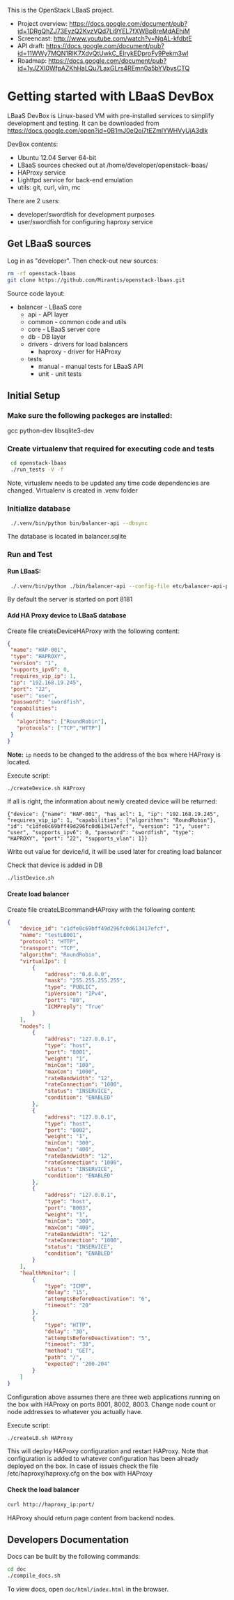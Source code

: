 This is the OpenStack LBaaS project.
* Project overview: https://docs.google.com/document/pub?id=1DRgQhZJ73EyzQ2KvzVQd7Li9YEL7fXWBp8reMdAEhiM
* Screencast: http://www.youtube.com/watch?v=NgAL-kfdbtE
* API draft: https://docs.google.com/document/pub?id=11WWy7MQN1RIK7XdvQtUwkC_EIrykEDproFy9Pekm3wI
* Roadmap: https://docs.google.com/document/pub?id=1yJZXI0WfpAZKhHaLQu7LaxGLrs4REmn0a5bYVbvsCTQ

# Getting started with LBaaS DevBox

LBaaS DevBox is Linux-based VM with pre-installed services to simplify development and testing.
It can be downloaded from https://docs.google.com/open?id=0B1mJ0eQoi7tEZmlYWHVyUjA3dlk

DevBox contents:
 * Ubuntu 12.04 Server 64-bit
 * LBaaS sources checked out at /home/developer/openstack-lbaas/
 * HAProxy service
 * Lighttpd service for back-end emulation
 * utils: git, curl, vim, mc

There are 2 users:
 * developer/swordfish for development purposes
 * user/swordfish for configuring haproxy service

## Get LBaaS sources

Log in as "developer". Then check-out new sources:
```bash
rm -rf openstack-lbaas
git clone https://github.com/Mirantis/openstack-lbaas.git
```

Source code layout:
 * balancer - LBaaS core  
    * api - API layer
    * common - common code and utils
    * core - LBaaS server core
    * db - DB layer
    * drivers - drivers for load balancers 
       * haproxy - driver for HAProxy
    * tests  
       * manual - manual tests for LBaaS API
       * unit - unit tests

## Initial Setup

### Make sure the following packeges are installed:
   gcc
   python-dev
   libsqlite3-dev

### Create virtualenv that required for executing code and tests
```bash
 cd openstack-lbaas
 ./run_tests -V -f
```
Note, virtualenv needs to be updated any time code dependencies are changed. Virtualenv is created in .venv folder
 
### Initialize database
```bash
 ./.venv/bin/python bin/balancer-api --dbsync
```
The database is located in balancer.sqlite

### Run and Test

#### Run LBaaS:
```bash
 ./.venv/bin/python ./bin/balancer-api --config-file etc/balancer-api-paste.ini --debug
```
By default the server is started on port 8181   

#### Add HA Proxy device to LBaaS database

Create file createDeviceHAProxy with the following content:

```json
{
 "name": "HAP-001",
 "type": "HAPROXY",
 "version": "1",
 "supports_ipv6": 0,
 "requires_vip_ip": 1,
 "ip": "192.168.19.245",
 "port": "22",
 "user": "user",
 "password": "swordfish",
 "capabilities":
 {
   "algorithms": ["RoundRobin"],
   "protocols": ["TCP","HTTP"]
 }
}
```

**Note:** ``ip`` needs to be changed to the address of the box where HAProxy is located.

Execute script:

```bash
./createDevice.sh HAProxy
```

If all is right, the information about newly created device will be returned:

```
{"device": {"name": "HAP-001", "has_acl": 1, "ip": "192.168.19.245", "requires_vip_ip": 1, "capabilities": {"algorithms": "RoundRobin"}, "id": "c1dfe0c69bff49d296fc0d613417efcf", "version": "1", "user": "user", "supports_ipv6": 0, "password": "swordfish", "type": "HAPROXY", "port": "22", "supports_vlan": 1}}
```

Write out value for device/id, it will be used later for creating load balancer

Check that device is added in DB
```bash
./listDevice.sh
```

#### Create load balancer

Create file createLBcommandHAProxy with the following content:

```json
{
    "device_id": "c1dfe0c69bff49d296fc0d613417efcf",
    "name": "testLB001",
    "protocol": "HTTP",
    "transport": "TCP",
    "algorithm": "RoundRobin",
    "virtualIps": [
        {
            "address": "0.0.0.0",
            "mask": "255.255.255.255",
            "type": "PUBLIC",
            "ipVersion": "IPv4",
            "port": "80",
            "ICMPreply": "True"
        }
    ],
    "nodes": [
        {
            "address": "127.0.0.1",
            "type": "host",
            "port": "8001",
            "weight": "1",
            "minCon": "100",
            "maxCon": "1000",
            "rateBandwidth": "12",
            "rateConnection": "1000",
            "status": "INSERVICE",
            "condition": "ENABLED"
        },
        {
            "address": "127.0.0.1",
            "type": "host",
            "port": "8002",
            "weight": "1",
            "minCon": "300",
            "maxCon": "400",
            "rateBandwidth": "12",
            "rateConnection": "1000",
            "status": "INSERVICE",
            "condition": "ENABLED"
        },
        {
            "address": "127.0.0.1",
            "type": "host",
            "port": "8003",
            "weight": "1",
            "minCon": "300",
            "maxCon": "400",
            "rateBandwidth": "12",
            "rateConnection": "1000",
            "status": "INSERVICE",
            "condition": "ENABLED"
        }
    ],
    "healthMonitor": [
        {
            "type": "ICMP",
            "delay": "15",
            "attemptsBeforeDeactivation": "6",
            "timeout": "20"
        },
        {
            "type": "HTTP",
            "delay": "30",
            "attemptsBeforeDeactivation": "5",
            "timeout": "30",
            "method": "GET",
            "path": "/",
            "expected": "200-204"
        }
    ]
}
```
Configuration above assumes there are three web applications running on the box with HAProxy on ports 8001, 8002, 8003.
Change node count or node addresses to whatever you actually have.

Execute script:

```bash
./createLB.sh HAProxy
```

This will deploy HAProxy configuration and restart HAProxy. 
Note that configuration is added to whatever configuration has been already deployed on the box.
In case of issues check the file /etc/haproxy/haproxy.cfg on the box with HAProxy

#### Check the load balancer

```bash
curl http://haproxy_ip:port/
```

HAProxy should return page content from backend nodes.

## Developers Documentation

Docs can be built by the following commands:

```bash
cd doc
./compile_docs.sh
```
To view docs, open `doc/html/index.html` in the browser.
